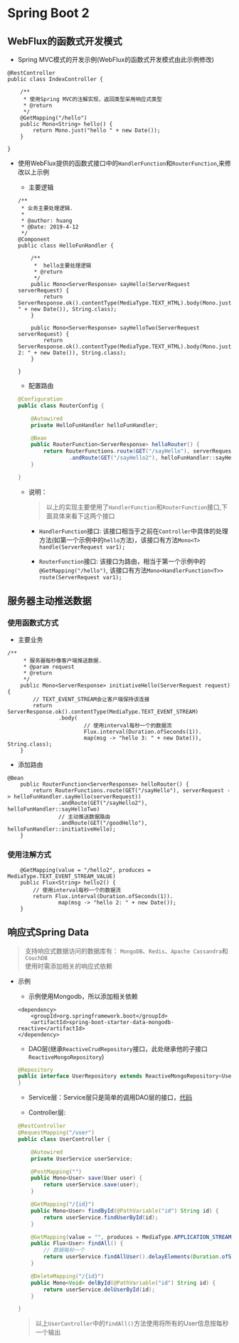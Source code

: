 # Spring Boot 2

## WebFlux的函数式开发模式

-   Spring MVC模式的开发示例(WebFlux的函数式开发模式由此示例修改)

```
@RestController
public class IndexController {

    /**
     * 使用Spring MVC的注解实现，返回类型采用响应式类型
     * @return
     */
    @GetMapping("/hello")
    public Mono<String> hello() {
        return Mono.just("hello " + new Date());
    }

}
```

-   使用WebFlux提供的函数式接口中的`HandlerFunction`和`RouterFunction`,来修改以上示例

    -   主要逻辑

    ```
    /**
     * 业务主要处理逻辑.
     *
     * @author: huang
     * @Date: 2019-4-12
     */
    @Component
    public class HelloFunHandler {
    
        /**
         *  hello主要处理逻辑
         * @return
         */
        public Mono<ServerResponse> sayHello(ServerRequest serverRequest) {
            return ServerResponse.ok().contentType(MediaType.TEXT_HTML).body(Mono.just("hello: " + new Date()), String.class);
        }
    
        public Mono<ServerResponse> sayHelloTwo(ServerRequest serverRequest) {
            return ServerResponse.ok().contentType(MediaType.TEXT_HTML).body(Mono.just("hello 2: " + new Date()), String.class);
        }
    
    }
    ```
    
    -   配置路由
    
    ```java
    @Configuration
    public class RouterConfig {
    
        @Autowired
        private HelloFunHandler helloFunHandler;
    
        @Bean
        public RouterFunction<ServerResponse> helloRouter() {
            return RouterFunctions.route(GET("/sayHello"), serverRequest -> helloFunHandler.sayHello(serverRequest))
                    .andRoute(GET("/sayHello2"), helloFunHandler::sayHelloTwo); // 这种方式更简洁
        }
    
    }
    ```
    
    -   说明：
        
        > 以上的实现主要使用了`HandlerFunction`和`RouterFunction`接口,下面具体来看下这两个接口
        
        -   `HandlerFunction`接口: 该接口相当于之前在`Controller`中具体的处理方法(如第一个示例中的`hello`方法)，该接口有方法`Mono<T> handle(ServerRequest var1);`
        
        -   `RouterFunction`接口: 该接口为路由，相当于第一个示例中的`@GetMapping("/hello")`, 该接口有方法`Mono<HandlerFunction<T>> route(ServerRequest var1);`
        
## 服务器主动推送数据

### 使用函数式方式

-   主要业务

```
/**
     * 服务器每秒像客户端推送数据.
     * @param request
     * @return
     */
    public Mono<ServerResponse> initiativeHello(ServerRequest request) {
        // TEXT_EVENT_STREAM会让客户端保持该连接
        return ServerResponse.ok().contentType(MediaType.TEXT_EVENT_STREAM)
                .body(
                        // 使用interval每秒一个的数据流
                        Flux.interval(Duration.ofSeconds(1)).
                        map(msg -> "hello 3: " + new Date()), String.class);
    }
```

-   添加路由

```
@Bean
    public RouterFunction<ServerResponse> helloRouter() {
        return RouterFunctions.route(GET("/sayHello"), serverRequest -> helloFunHandler.sayHello(serverRequest))
                .andRoute(GET("/sayHello2"), helloFunHandler::sayHelloTwo)
                // 主动推送数据路由
                .andRoute(GET("/goodHello"), helloFunHandler::initiativeHello);
    }
```

### 使用注解方式

```
    @GetMapping(value = "/hello2", produces = MediaType.TEXT_EVENT_STREAM_VALUE)
    public Flux<String> hello2() {
        // 使用interval每秒一个的数据流
        return Flux.interval(Duration.ofSeconds(1)).
                map(msg -> "hello 2: " + new Date());
    }
```

## 响应式Spring Data

> 支持响应式数据访问的数据库有： `MongoDB`、`Redis`、`Apache Cassandra`和`CouchDB`  
> 使用时需添加相关的响应式依赖

-   示例

    -   示例使用Mongodb，所以添加相关依赖
    
    ```
    <dependency>
        <groupId>org.springframework.boot</groupId>
        <artifactId>spring-boot-starter-data-mongodb-reactive</artifactId>
    </dependency>
    ```
    
    -   DAO层(继承`ReactiveCrudRepository`接口，此处继承他的子接口`ReactiveMongoRepository`)
    
    ```java
    @Repository
    public interface UserRepository extends ReactiveMongoRepository<User, String> {
    }
    ```
    
    -   Service层：Service层只是简单的调用DAO层的接口，[代码](./src/main/java/com/github/dragonhht/spring/service/UserService.java)
    
    -   Controller层:
    
    ```java
    @RestController
    @RequestMapping("/user")
    public class UserController {
    
        @Autowired
        private UserService userService;
    
        @PostMapping("")
        public Mono<User> save(User user) {
            return userService.save(user);
        }
    
        @GetMapping("/{id}")
        public Mono<User> findById(@PathVariable("id") String id) {
            return userService.findUserById(id);
        }
    
        @GetMapping(value = "", produces = MediaType.APPLICATION_STREAM_JSON_VALUE)
        public Flux<User> findAll() {
            // 数据每秒一个
            return userService.findAllUser().delayElements(Duration.ofSeconds(1));
        }
    
        @DeleteMapping("/{id}")
        public Mono<Void> delById(@PathVariable("id") String id) {
            return userService.delUserById(id);
        }
    
    }
    ```

    > 以上`UserController`中的`findAll()`方法使用将所有的User信息按每秒一个输出
    